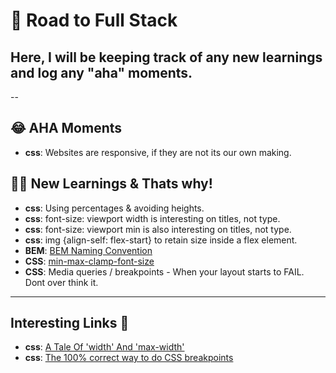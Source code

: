 # 🚀 Road to Full Stack

## Here, I will be keeping track of any new learnings and log any "aha" moments.

--

## 😂 AHA Moments

- **css**: Websites are responsive, if they are not its our own making.

## 👨‍🎓 New Learnings & Thats why!

- **css**: Using percentages & avoiding heights.
- **css**: font-size: viewport width is interesting on titles, not type.
- **css**: font-size: viewport min is also interesting on titles, not type.
- **css**: img {align-self: flex-start} to retain size inside a flex element.
- **BEM**: [BEM Naming Convention](https://www.youtube.com/watch?v=SLjHSVwXYq4)
- **CSS**: [min-max-clamp-font-size](https://www.youtube.com/watch?v=U9VF-4euyRo)
- **CSS**: Media queries / breakpoints - When your layout starts to FAIL. Dont over think it.

---

## Interesting Links 🚀

- **css**: [A Tale Of 'width' And 'max-width'](https://css-tricks.com/tale-width-max-width/)
- **css**: [The 100% correct way to do CSS breakpoints](https://www.freecodecamp.org/news/the-100-correct-way-to-do-css-breakpoints-88d6a5ba1862/)
